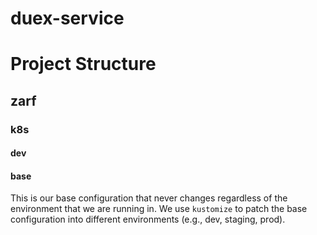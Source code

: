 # duex-service

# Project Structure

## zarf 

### k8s 

#### dev

#### base

This is our base configuration that never changes regardless of the environment
that we are running in. We use `kustomize` to patch the base configuration into
different environments (e.g., dev, staging, prod).



